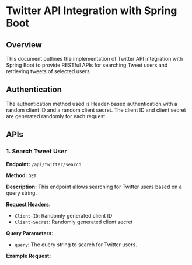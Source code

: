 # Twitter API Integration with Spring Boot

## Overview

This document outlines the implementation of Twitter API integration with Spring Boot to provide RESTful APIs for searching Tweet users and retrieving tweets of selected users.

## Authentication

The authentication method used is Header-based authentication with a random client ID and a random client secret. The client ID and client secret are generated randomly for each request.

## APIs

### 1. Search Tweet User

**Endpoint:** `/api/twitter/search`

**Method:** `GET`

**Description:** This endpoint allows searching for Twitter users based on a query string.

**Request Headers:**
- `Client-ID`: Randomly generated client ID
- `Client-Secret`: Randomly generated client secret

**Query Parameters:**
- `query`: The query string to search for Twitter users.

**Example Request:**

